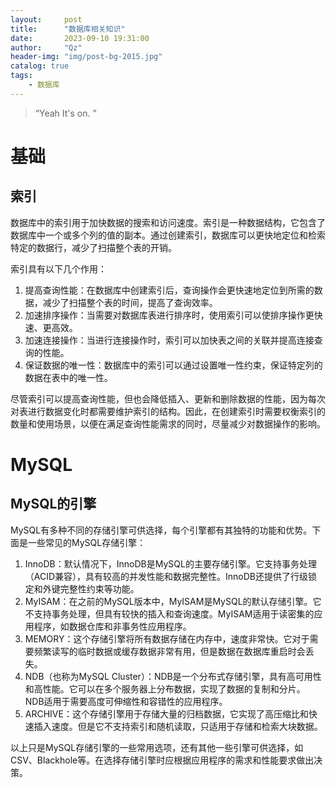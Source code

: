 ```yaml
---
layout:     post
title:      "数据库相关知识"
date:       2023-09-10 19:31:00
author:     "Qz"
header-img: "img/post-bg-2015.jpg"
catalog: true
tags:
    - 数据库
---
```


> “Yeah It's on. ”





# 基础



## 索引

数据库中的索引用于加快数据的搜索和访问速度。索引是一种数据结构，它包含了数据库中一个或多个列的值的副本。通过创建索引，数据库可以更快地定位和检索特定的数据行，减少了扫描整个表的开销。

索引具有以下几个作用：

1. 提高查询性能：在数据库中创建索引后，查询操作会更快速地定位到所需的数据，减少了扫描整个表的时间，提高了查询效率。
2. 加速排序操作：当需要对数据库表进行排序时，使用索引可以使排序操作更快速、更高效。
3. 加速连接操作：当进行连接操作时，索引可以加快表之间的关联并提高连接查询的性能。
4. 保证数据的唯一性：数据库中的索引可以通过设置唯一性约束，保证特定列的数据在表中的唯一性。

尽管索引可以提高查询性能，但也会降低插入、更新和删除数据的性能，因为每次对表进行数据变化时都需要维护索引的结构。因此，在创建索引时需要权衡索引的数量和使用场景，以便在满足查询性能需求的同时，尽量减少对数据操作的影响。







# MySQL





## MySQL的引擎

MySQL有多种不同的存储引擎可供选择，每个引擎都有其独特的功能和优势。下面是一些常见的MySQL存储引擎：

1. InnoDB：默认情况下，InnoDB是MySQL的主要存储引擎。它支持事务处理（ACID兼容），具有较高的并发性能和数据完整性。InnoDB还提供了行级锁定和外键完整性约束等功能。
2. MyISAM：在之前的MySQL版本中，MyISAM是MySQL的默认存储引擎。它不支持事务处理，但具有较快的插入和查询速度。MyISAM适用于读密集的应用程序，如数据仓库和非事务性应用程序。
3. MEMORY：这个存储引擎将所有数据存储在内存中，速度非常快。它对于需要频繁读写的临时数据或缓存数据非常有用，但是数据在数据库重启时会丢失。
4. NDB（也称为MySQL Cluster）：NDB是一个分布式存储引擎，具有高可用性和高性能。它可以在多个服务器上分布数据，实现了数据的复制和分片。 NDB适用于需要高度可伸缩性和容错性的应用程序。
5. ARCHIVE：这个存储引擎用于存储大量的归档数据，它实现了高压缩比和快速插入速度。但是它不支持索引和随机读取，只适用于存储和检索大块数据。

以上只是MySQL存储引擎的一些常用选项，还有其他一些引擎可供选择，如CSV、Blackhole等。在选择存储引擎时应根据应用程序的需求和性能要求做出决策。
